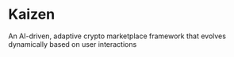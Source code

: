 # Kaizen
An AI-driven, adaptive crypto marketplace framework that evolves dynamically based on user interactions
